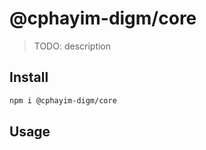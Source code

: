 # @cphayim-digm/core

> TODO: description

## Install

```sh
npm i @cphayim-digm/core
```

## Usage
